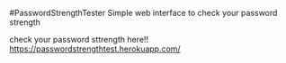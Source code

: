 #PasswordStrengthTester
Simple web interface to check your password strength



check your password sttrength here!!
https://passwordstrengthtest.herokuapp.com/
